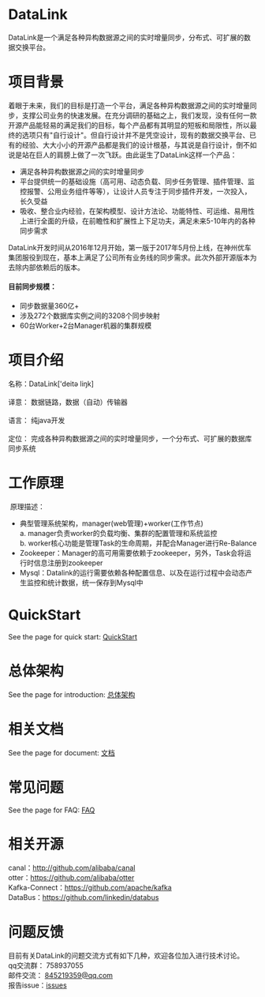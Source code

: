 # DataLink
DataLink是一个满足各种异构数据源之间的实时增量同步，分布式、可扩展的数据交换平台。
# 项目背景
着眼于未来，我们的目标是打造一个平台，满足各种异构数据源之间的实时增量同步，支撑公司业务的快速发展。在充分调研的基础之上，我们发现，没有任何一款开源产品能轻易的满足我们的目标，每个产品都有其明显的短板和局限性，所以最终的选项只有"自行设计"。但自行设计并不是凭空设计，现有的数据交换平台、已有的经验、大大小小的开源产品都是我们的设计根基，与其说是自行设计，倒不如说是站在巨人的肩膀上做了一次飞跃。由此诞生了DataLink这样一个产品：
* 满足各种异构数据源之间的实时增量同步
* 平台提供统一的基础设施（高可用、动态负载、同步任务管理、插件管理、监控报警、公用业务组件等等），让设计人员专注于同步插件开发，一次投入，长久受益
* 吸收、整合业内经验，在架构模型、设计方法论、功能特性、可运维、易用性上进行全面的升级，在前瞻性和扩展性上下足功夫，满足未来5-10年内的各种同步需求

DataLink开发时间从2016年12月开始，第一版于2017年5月份上线，在神州优车集团服役到现在，基本上满足了公司所有业务线的同步需求。此次外部开源版本为去除内部依赖后的版本。
#### 目前同步规模：
* 同步数据量360亿+
* 涉及272个数据库实例之间的3208个同步映射
* 60台Worker+2台Manager机器的集群规模
# 项目介绍
名称：DataLink['deitə liŋk]<br><br>
译意： 数据链路，数据（自动）传输器<br><br>
语言： 纯java开发<br><br>
定位： 完成各种异构数据源之间的实时增量同步，一个分布式、可扩展的数据库同步系统
# 工作原理
![]()
原理描述：
* 典型管理系统架构，manager(web管理)+worker(工作节点)<br>
    a. manager负责worker的负载均衡、集群的配置管理和系统监控<br>
    b. worker核心功能是管理Task的生命周期，并配合Manager进行Re-Balance<br>
* Zookeeper：Manager的高可用需要依赖于zookeeper，另外，Task会将运行时信息注册到zookeeper
* Mysql：Datalink的运行需要依赖各种配置信息、以及在运行过程中会动态产生监控和统计数据，统一保存到Mysql中
# QuickStart
See the page for quick start: [QuickStart](https://github.com/ucarGroup/DataLink/wiki/QuickStart)
# 总体架构
See the page for introduction: [总体架构](https://github.com/ucarGroup/DataLink/wiki/DataLink%E6%80%BB%E4%BD%93%E6%9E%B6%E6%9E%84)
# 相关文档
See the page for document: [文档](https://github.com/ucarGroup/DataLink/wiki/1.1_%E6%B7%B1%E5%85%A5Manager)
# 常见问题
See the page for FAQ: [FAQ](https://github.com/ucarGroup/DataLink/wiki/FAQ)
# 相关开源
canal：http://github.com/alibaba/canal<br>
otter：https://github.com/alibaba/otter<br>
Kafka-Connect：https://github.com/apache/kafka<br>
DataBus：https://github.com/linkedin/databus
# 问题反馈
目前有关DataLink的问题交流方式有如下几种，欢迎各位加入进行技术讨论。<br>
qq交流群： 758937055<br>
邮件交流： 845219359@qq.com<br>
报告issue：[issues](https://github.com/ucarGroup/DataLink/issues)
